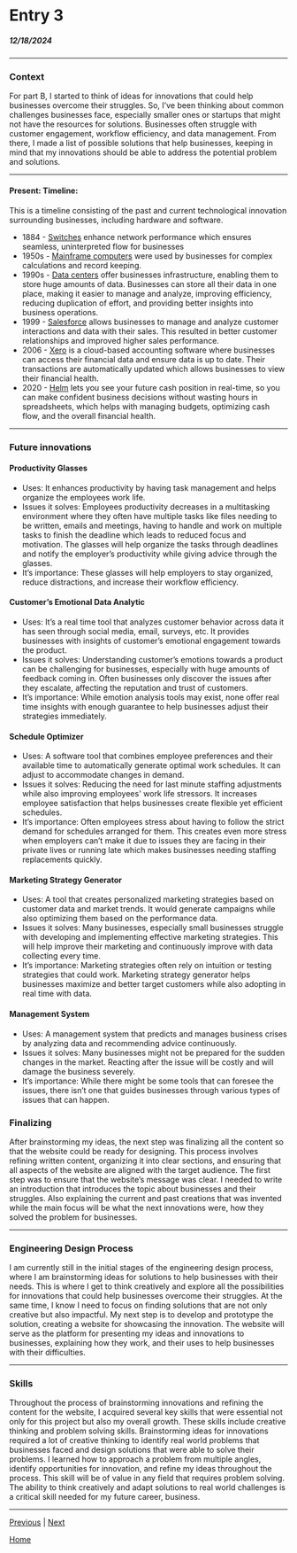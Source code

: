 # Entry 3
##### 12/18/2024

---
### Context

For part B, I started to think of ideas for innovations that could help businesses overcome their struggles. So, I’ve been thinking about common challenges businesses face, especially smaller ones or startups that might not have the resources for solutions. Businesses often struggle with customer engagement, workflow efficiency, and data management. From there, I made a list of possible solutions that help businesses, keeping in mind that my innovations should be able to address the potential problem and solutions.

---

#### Present: Timeline:
This is a timeline consisting of the past and current technological innovation surrounding  businesses, including hardware and software.
* 1884 - [Switches](https://www.cisco.com/site/us/en/solutions/small-business/networking/switches/index.html) enhance network performance which ensures seamless, uninterpreted flow for businesses
* 1950s - [Mainframe computers](https://www.ibm.com/topics/mainframe) were used by businesses for complex calculations and record keeping.
* 1990s - [Data centers](https://www.flexential.com/resources/blog/what-is-data-center) offer businesses infrastructure, enabling them to store huge amounts of data. Businesses can store all their data in one place, making it easier to manage and analyze, improving efficiency, reducing duplication of effort, and providing better insights into business operations.
* 1999 - [Salesforce](https://www.salesforce.com/) allows businesses to manage and analyze customer interactions and data with their sales. This resulted in better customer relationships and improved higher sales performance.
* 2006 - [Xero](https://www.xero.com/us/) is a cloud-based accounting software where businesses can access their financial data and ensure data is up to date. Their transactions are automatically updated which allows businesses to view their financial health.
* 2020 - [Helm](https://takethehelm.app/) lets you see your future cash position in real-time, so you can make confident business decisions without wasting hours in spreadsheets, which helps with managing budgets, optimizing cash flow, and the overall financial health.




---
### Future innovations
#### Productivity Glasses 
* Uses: It enhances productivity by having task management and helps organize the employees work life. 
* Issues it solves: Employees productivity decreases in a multitasking environment where they often have multiple tasks like files needing to be written, emails and meetings, having to handle and work on multiple tasks to finish the deadline which leads to reduced focus and motivation. The glasses will help organize the tasks through deadlines and notify the employer’s productivity while giving advice through the glasses.
* It’s importance: These glasses will help employers to stay organized, reduce distractions, and increase their workflow efficiency.

#### Customer’s Emotional Data Analytic
* Uses: It’s a real time tool that analyzes customer behavior across data it has seen through social media, email, surveys, etc. It provides businesses with insights of customer’s emotional engagement towards the product. 
* Issues it solves: Understanding customer’s emotions towards a product can be challenging for businesses, especially with huge amounts of feedback coming in. Often businesses only discover the issues after they escalate, affecting the reputation and trust of customers. 
* It’s importance: While emotion analysis tools may exist, none offer real time insights with enough guarantee to help businesses adjust their strategies immediately.

#### Schedule Optimizer 
* Uses: A software tool that combines employee preferences and their available time to automatically generate optimal work schedules. It can adjust to accommodate changes in demand.
* Issues it solves: Reducing the need for last minute staffing adjustments while also improving employees' work life stressors. It increases employee satisfaction that helps businesses create flexible yet efficient schedules.
* It’s importance: Often employees stress about having to follow the strict demand for schedules arranged for them. This creates even more stress when employers can’t make it due to issues they are facing in their private lives or running late which makes businesses needing staffing replacements quickly.

#### Marketing Strategy Generator
* Uses: A tool that creates personalized marketing strategies based on customer data and market trends. It would generate campaigns while also optimizing them based on the performance data. 
* Issues it solves: Many businesses, especially small businesses struggle with developing and implementing effective marketing strategies. This will help improve their marketing and continuously improve with data collecting every time. 
* It’s importance: Marketing strategies often rely on intuition or testing strategies that could work. Marketing strategy generator helps businesses maximize and better target customers while also adopting in real time with data.

#### Management System
* Uses: A management system that predicts and manages business crises by analyzing data and recommending advice continuously.
* Issues it solves: Many businesses might not be prepared for the sudden changes in the market. Reacting after the issue will be costly and will damage the business severely.
* It’s importance:  While there might be some tools that can foresee the issues, there isn’t one that guides businesses through various types of issues that can happen.

### Finalizing 
After brainstorming my ideas, the next step was finalizing all the content so that the website could be ready for designing. This process involves refining written content, organizing it into clear sections, and ensuring that all aspects of the website are aligned with the target audience. The first step was to ensure that the website’s message was clear. I needed to write an introduction that introduces the topic about businesses and their struggles. Also explaining the current and past creations that was invented while the main focus will be what the next innovations were, how they solved the problem for businesses. 

---
### Engineering Design Process
I am currently still in the initial stages of the engineering design process, where I am brainstorming ideas for solutions to help businesses with their needs. This is where I get to think creatively and explore all the possibilities for innovations that could help businesses overcome their struggles. At the same time, I know I need to focus on finding solutions that are not only creative but also impactful. My next step is to develop and prototype the solution, creating a website for showcasing the innovation. The website will serve as the platform for presenting my ideas and innovations to businesses, explaining how they work, and their uses to help businesses with their difficulties.  

---
### Skills
Throughout the process of brainstorming innovations and refining the content for the website, I acquired several key skills that were essential not only for this project but also my overall growth. These skills include creative thinking and problem solving skills. 
Brainstorming ideas for innovations required a lot of creative thinking to identify real world problems that businesses faced and design solutions that were able to solve their problems. I learned how to approach a problem from multiple angles, identify opportunities for innovation, and refine my ideas throughout the process. This skill will be of value in any field that requires problem solving. The ability to think creatively and adapt solutions to real world challenges is a critical skill needed for my future career, business. 

---


[Previous](entry02.md) | [Next](entry04.md)

[Home](../README.md)
